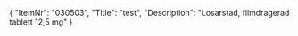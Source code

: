 {
  "ItemNr": "030503",
  "Title": "test",
  "Description": "Losarstad, filmdragerad tablett 12,5 mg"
}